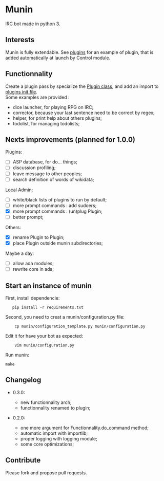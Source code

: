 # Munin
IRC bot made in python 3.


## Interests
Munin is fully extendable.
See [plugins](https://github.com/Aluriak/munin/blob/master/munin/plugins/dice_launcher/dice_launcher.py) for an example of plugin, that is 
added automatically at launch by Control module.


## Functionnality
Create a plugin pass by specialize the [Plugin class](), and add an import to [plugins init file]().  
Some examples are provided :
- dice launcher, for playing RPG on IRC;
- corrector, because your last sentence need to be correct by regex;
- helper, for print help about others plugins;
- todolist, for managing todolists;


## Nexts improvements (planned for 1.0.0)
Plugins:
- [ ] ASP database, for do… things;
- [ ] discussion profiling;
- [ ] leave message to other peoples;
- [ ] search definition of words of wikidata;

Local Admin:
- [ ] white/black lists of plugins to run by default;
- [ ] more prompt commands : add sudoers;
- [X] more prompt commands : (un)plug Plugin;
- [ ] better prompt;

Others:
- [X] rename Plugin to Plugin;
- [X] place Plugin outside munin subdirectories;

Maybe a day:
- [ ] allow ada modules;
- [ ] rewrite core in ada;

## Start an instance of munin
First, install dependencie:
       
       pip install -r requirements.txt

Second, you need to creat a munin/configuration.py file:

        cp munin/configuration_template.py munin/configuration.py

Edit it for have your bot as expected:

        vim munin/configuration.py

Run munin:
	
	make

## Changelog
- 0.3.0:
  - new functionnality arch;
  - functionnality renamed to plugin;

- 0.2.0:
  - one more argument for Functionnality.do\_command method;
  - automatic import with importlib;
  - proper logging with logging module;
  - some core optimizations;



## Contribute
Please fork and propose pull requests.

